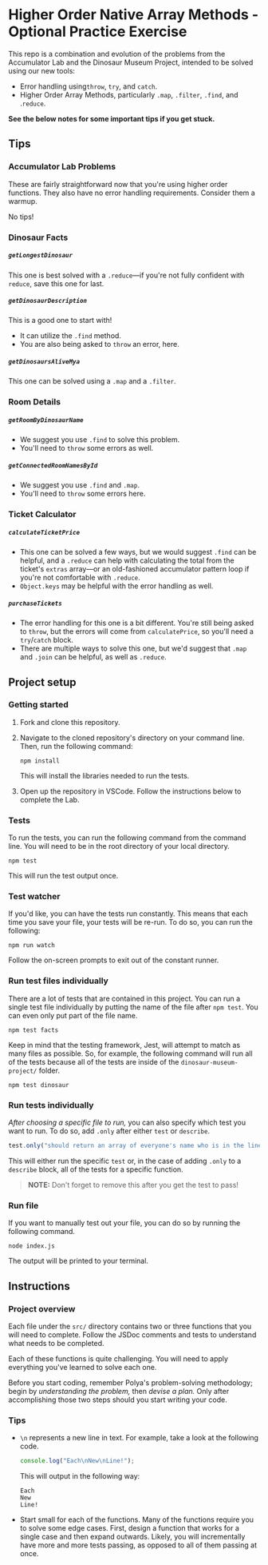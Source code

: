 # Higher Order Native Array Methods - Optional Practice Exercise 

This repo is a combination and evolution of the problems from the Accumulator Lab and the Dinosaur Museum Project, intended to be solved using our new tools:

- Error handling using`throw`, `try`, and `catch`.
- Higher Order Array Methods, particularly `.map`, `.filter`, `.find`, and .`reduce`.

**See the below notes for some important tips if you get stuck.**

## Tips

### Accumulator Lab Problems

These are fairly straightforward now that you're using higher order functions. They also have no error handling requirements. Consider them a warmup.

No tips!

### Dinosaur Facts

##### `getLongestDinosaur`

This one is best solved with a `.reduce`—if you're not fully confident with `reduce`, save this one for last.

##### `getDinosaurDescription`

This is a good one to start with!

- It can utilize the `.find` method.
- You are also being asked to `throw` an error, here.

##### `getDinosaursAliveMya`

This one can be solved using a `.map` and a `.filter`.

### Room Details

##### `getRoomByDinosaurName`

- We suggest you use `.find` to solve this problem.
- You'll need to `throw` some errors as well.

##### `getConnectedRoomNamesById`

- We suggest you use `.find` and `.map`.
- You'll need to `throw` some errors here.

### Ticket Calculator

##### `calculateTicketPrice`

- This one can be solved a few ways, but we would suggest `.find` can be helpful, and a `.reduce` can help with calculating the total from the ticket's `extras` array—or an old-fashioned accumulator pattern loop if you're not comfortable with `.reduce`.
- `Object.keys` may be helpful with the error handling as well.

##### `purchaseTickets`

- The error handling for this one is a bit different. You're still being asked to `throw`, but the errors will come from `calculatePrice`, so you'll need a `try`/`catch` block.
- There are multiple ways to solve this one, but we'd suggest that `.map` and `.join` can be helpful, as well as `.reduce`.


## Project setup

### Getting started

1. Fork and clone this repository.

1. Navigate to the cloned repository's directory on your command line. Then, run the following command:

   ```
   npm install
   ```

   This will install the libraries needed to run the tests.

1. Open up the repository in VSCode. Follow the instructions below to complete the Lab.

### Tests

To run the tests, you can run the following command from the command line. You will need to be in the root directory of your local directory.

```
npm test
```

This will run the test output once.

### Test watcher

If you'd like, you can have the tests run constantly. This means that each time you save your file, your tests will be re-run. To do so, you can run the following:

```
npm run watch
```

Follow the on-screen prompts to exit out of the constant runner.

### Run test files individually

There are a lot of tests that are contained in this project. You can run a single test file individually by putting the name of the file after `npm test`. You can even only put part of the file name.

```
npm test facts
```

Keep in mind that the testing framework, Jest, will attempt to match as many files as possible. So, for example, the following command will run all of the tests because all of the tests are inside of the `dinosaur-museum-project/` folder.

```
npm test dinosaur
```

### Run tests individually

_After choosing a specific file to run,_ you can also specify which test you want to run. To do so, add `.only` after either `test` or `describe`.

```js
test.only("should return an array of everyone's name who is in the line, in order", () => {
```

This will either run the specific `test` or, in the case of adding `.only` to a `describe` block, all of the tests for a specific function.

> **NOTE:** Don't forget to remove this after you get the test to pass!

### Run file

If you want to manually test out your file, you can do so by running the following command.

```
node index.js
```

The output will be printed to your terminal.

## Instructions

### Project overview

Each file under the `src/` directory contains two or three functions that you will need to complete. Follow the JSDoc comments and tests to understand what needs to be completed.

Each of these functions is quite challenging. You will need to apply everything you've learned to solve each one.

Before you start coding, remember Polya's problem-solving methodology; begin by _understanding the problem,_ then _devise a plan._ Only after accomplishing those two steps should you start writing your code.

### Tips

- `\n` represents a new line in text. For example, take a look at the following code.

  ```js
  console.log("Each\nNew\nLine!");
  ```

  This will output in the following way:

  ```
  Each
  New
  Line!
  ```

- Start small for each of the functions. Many of the functions require you to solve some edge cases. First, design a function that works for a single case and then expand outwards. Likely, you will incrementally have more and more tests passing, as opposed to all of them passing at once.
